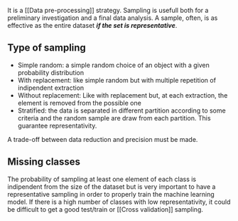 It is a [[Data pre-processing]] strategy.
Sampling is usefull both for a preliminary investigation and a final data analysis.
A sample, often, is as effective as the entire dataset ___if the set is representative___.

## Type of sampling
- Simple random: a simple random choice of an object with a given probability distribution
- With replacement: like simple random but with multiple repetition of indipendent extraction
- Without replacement: Like with replacement but, at each extraction, the element is removed from the possible one
- Stratified: the data is separated in different partition according to some criteria and the random sample are draw from each partition. This guarantee representativity.

A trade-off between data reduction and precision must be made.


## Missing classes
The probability of sampling at least one element of each class is indipendent from the size of the dataset but is very important to have a representative sampling in order to properly train the machine learning model.
If there is a high number of classes with low representativity, it could be difficult to get a good test/train or [[Cross validation]] sampling.

